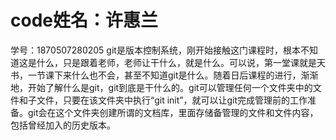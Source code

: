 # code姓名：许惠兰
学号：1870507280205
     git是版本控制系统，刚开始接触这门课程时，根本不知道这是什么，只是跟着老师，老师让干什么，就是什么。可以说，第一堂课就是天书，一节课下来什么也不会，甚至不知道git是什么。随着日后课程的进行，渐渐地，开始了解什么是git，git到底是干什么的。git可以管理任何一个文件夹中的文件和子文件，只要在该文件夹中执行“git init”，就可以让git完成管理前的工作准备。git会在这个文件夹创建所谓的文档库，里面存储备管理的文件和文件内容，包括曾经加入的历史版本。
